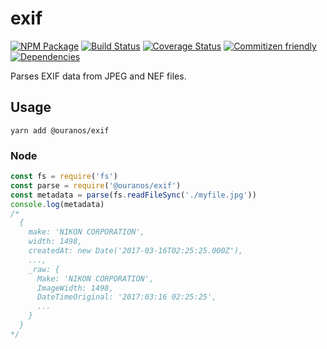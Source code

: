 # exif
[![NPM Package](https://img.shields.io/badge/npm-@ouranos/exif-brightgreen.svg)](https://www.npmjs.com/package/@ouranos/exif)
[![Build Status](https://travis-ci.org/ouranos-oss/js-exif.svg?branch=master)](https://travis-ci.org/ouranos-oss/js-exif)
[![Coverage Status](https://coveralls.io/repos/github/ouranos-oss/js-exif/badge.svg?branch=master)](https://coveralls.io/github/ouranos-oss/js-exif?branch=master)
[![Commitizen friendly](https://img.shields.io/badge/commitizen-friendly-brightgreen.svg)](http://commitizen.github.io/cz-cli/)
[![Dependencies](https://david-dm.org/ouranos-oss/js-exif.svg)](https://david-dm.org/ouranos-oss/js-exif)

Parses EXIF data from JPEG and NEF files.

## Usage

`yarn add @ouranos/exif`

### Node

```js
const fs = require('fs')
const parse = require('@ouranos/exif')
const metadata = parse(fs.readFileSync('./myfile.jpg'))
console.log(metadata)
/*
  {
    make: 'NIKON CORPORATION',
    width: 1498,
    createdAt: new Date('2017-03-16T02:25:25.000Z'),
    ...,
    _raw: {
      Make: 'NIKON CORPORATION',
      ImageWidth: 1498,
      DateTimeOriginal: '2017:03:16 02:25:25',
      ...
    }
  }
*/
```
